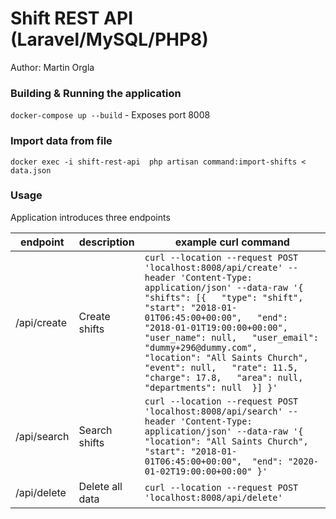 # Shift REST API (Laravel/MySQL/PHP8)
Author: Martin Orgla

### Building & Running the application
`docker-compose up --build` - Exposes port 8008

### Import data from file
`docker exec -i shift-rest-api  php artisan command:import-shifts < data.json`

### Usage
Application introduces three endpoints

endpoint | description | example curl command
--- | --- | ---
/api/create | Create shifts | `curl --location --request POST 'localhost:8008/api/create' --header 'Content-Type: application/json' --data-raw '{  "shifts": [{   "type": "shift",   "start": "2018-01-01T06:45:00+00:00",   "end": "2018-01-01T19:00:00+00:00",   "user_name": null,   "user_email": "dummy+296@dummy.com",   "location": "All Saints Church",   "event": null,   "rate": 11.5,   "charge": 17.8,   "area": null,   "departments": null  }] }'`
/api/search | Search shifts | `curl --location --request POST 'localhost:8008/api/search' --header 'Content-Type: application/json' --data-raw '{  "location": "All Saints Church",  "start": "2018-01-01T06:45:00+00:00",  "end": "2020-01-02T19:00:00+00:00" }'`
/api/delete | Delete all data | `curl --location --request POST 'localhost:8008/api/delete'`
